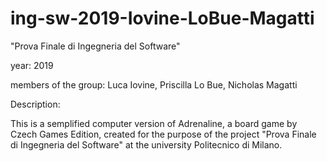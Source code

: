 # ing-sw-2019-Iovine-LoBue-Magatti
"Prova Finale di Ingegneria del Software"

year: 2019

members of the group: Luca Iovine, Priscilla Lo Bue, Nicholas Magatti

Description:

This is a semplified computer version of Adrenaline, a board game by Czech Games Edition,
created for the purpose of the project "Prova Finale di Ingegneria del 
Software" at the university Politecnico di Milano.

